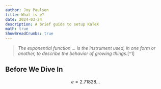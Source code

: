 ```yaml
---
author: Joy Paulsen
title: What is e?
date: 2024-03-24
description: A brief guide to setup KaTeX
math: true
ShowBreadCrumbs: true
---
```


> *The exponential function ... is the instrument used, in one form or another, to describe the behavior of growing things.*[^1]

## Before We Dive In

$$
e = 2.71828...
$$

